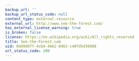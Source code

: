 ```yaml
---
backup_url: ''
backup_url_status_code: null
content_type: external-resource
external_url: http://www.see-the-forest.com/
has_external_license_warning: true
is_broken: false
license: https://en.wikipedia.org/wiki/All_rights_reserved
title: See-the-Forest.com
uid: 0d49d97f-4cb4-4b62-8463-c40fd5d36988
url_status_code: 200
---
```

